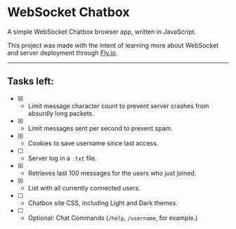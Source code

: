 # WebSocket Chatbox
A simple WebSocket Chatbox browser app, written in JavaScript.

This project was made with the intent of learning more about WebSocket and server deployment through [Fly.io](https://fly.io/).

___
## Tasks left:

- [X] - Limit message character count to prevent server crashes from absurdly long packets.
- [X] - Limit messages sent per second to prevent spam.
- [X] - Cookies to save username since last access.
- [ ] - Server log in a `.txt` file.
- [X] - Retrieves last 100 messages for the users who just joined.
- [X] - List with all currently connected users.
- [ ] - Chatbox site CSS, including Light and Dark themes.
- [ ] - Optional: Chat Commands (`/help`, `/username`, for example.)
